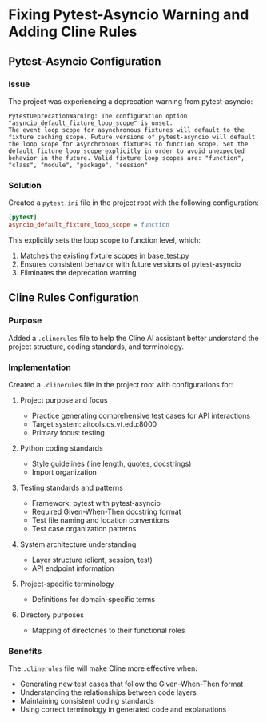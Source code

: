 # Fixing Pytest-Asyncio Warning and Adding Cline Rules

## Pytest-Asyncio Configuration

### Issue
The project was experiencing a deprecation warning from pytest-asyncio:

```
PytestDeprecationWarning: The configuration option "asyncio_default_fixture_loop_scope" is unset.
The event loop scope for asynchronous fixtures will default to the fixture caching scope. Future versions of pytest-asyncio will default the loop scope for asynchronous fixtures to function scope. Set the default fixture loop scope explicitly in order to avoid unexpected behavior in the future. Valid fixture loop scopes are: "function", "class", "module", "package", "session"
```

### Solution
Created a `pytest.ini` file in the project root with the following configuration:

```ini
[pytest]
asyncio_default_fixture_loop_scope = function
```

This explicitly sets the loop scope to function level, which:
1. Matches the existing fixture scopes in base_test.py
2. Ensures consistent behavior with future versions of pytest-asyncio
3. Eliminates the deprecation warning

## Cline Rules Configuration

### Purpose
Added a `.clinerules` file to help the Cline AI assistant better understand the project structure, coding standards, and terminology.

### Implementation
Created a `.clinerules` file in the project root with configurations for:

1. Project purpose and focus
   - Practice generating comprehensive test cases for API interactions
   - Target system: aitools.cs.vt.edu:8000
   - Primary focus: testing

2. Python coding standards
   - Style guidelines (line length, quotes, docstrings)
   - Import organization

3. Testing standards and patterns
   - Framework: pytest with pytest-asyncio
   - Required Given-When-Then docstring format
   - Test file naming and location conventions
   - Test case organization patterns

4. System architecture understanding
   - Layer structure (client, session, test)
   - API endpoint information

5. Project-specific terminology
   - Definitions for domain-specific terms

6. Directory purposes
   - Mapping of directories to their functional roles

### Benefits
The `.clinerules` file will make Cline more effective when:
- Generating new test cases that follow the Given-When-Then format
- Understanding the relationships between code layers
- Maintaining consistent coding standards
- Using correct terminology in generated code and explanations
